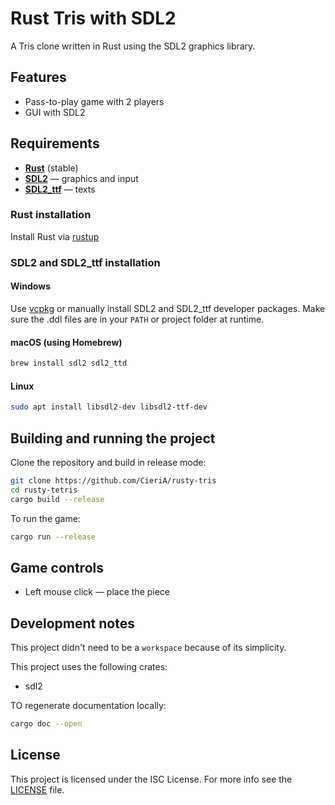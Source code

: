 # Rust Tris with SDL2
A Tris clone written in Rust using the SDL2 graphics library.

## Features
- Pass-to-play game with 2 players
- GUI with SDL2

## Requirements
- [**Rust**](#rust-installation) (stable)
- [**SDL2**](#sdl2-and-sdl2_ttf-installation) — graphics and input
- [**SDL2_ttf**](#sdl2-and-sdl2_ttf-installation) — texts

### Rust installation
Install Rust via [rustup](https://rustup.rs)

### SDL2 and SDL2_ttf installation

#### Windows
Use [vcpkg](https://github.com/microsoft/vcpkg) or manually install SDL2 and SDL2_ttf developer packages.
Make sure the .ddl files are in your `PATH` or project folder at runtime.

#### macOS (using Homebrew)
```bash
brew install sdl2 sdl2_ttd
```

#### Linux
```bash
sudo apt install libsdl2-dev libsdl2-ttf-dev
```

## Building and running the project
Clone the repository and build in release mode:
```bash
git clone https://github.com/CieriA/rusty-tris
cd rusty-tetris
cargo build --release
```

To run the game:
```bash
cargo run --release
```

## Game controls
- Left mouse click — place the piece

## Development notes
This project didn't need to be a `workspace` because of its simplicity.

This project uses the following crates:
- sdl2

TO regenerate documentation locally:
```bash
cargo doc --open
```

## License
This project is licensed under the ISC License. For more info see the [LICENSE](LICENSE) file.
